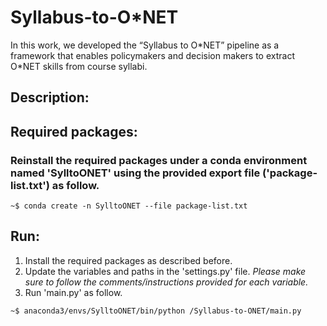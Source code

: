 # Syllabus-to-O\*NET

In this work, we developed the “Syllabus to O\*NET” pipeline as a framework that enables policymakers and decision makers to extract O*NET skills from course syllabi.

## Description:







## Required packages:
### Reinstall the required packages under a conda environment named 'SylltoONET' using the provided export file ('package-list.txt') as follow.
```
~$ conda create -n SylltoONET --file package-list.txt
```

## Run:
1. Install the required packages as described before.
2. Update the variables and paths in the 'settings.py' file. *Please make sure to follow the comments/instructions provided for each variable.*
3. Run 'main.py' as follow.
```
~$ anaconda3/envs/SylltoONET/bin/python /Syllabus-to-ONET/main.py
```
